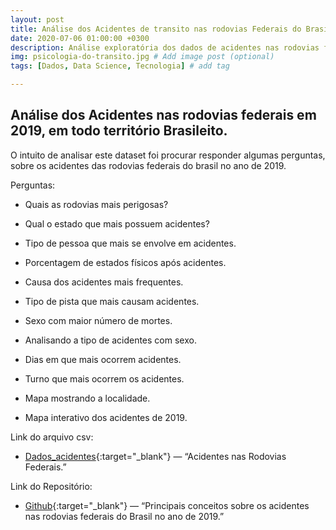 ```yaml
---
layout: post
title: Análise dos Acidentes de transito nas rodovias Federais do Brasil.
date: 2020-07-06 01:00:00 +0300
description: Análise exploratória dos dados de acidentes nas rodovias federais em 2019. # Add post description (optional)
img: psicologia-do-transito.jpg # Add image post (optional)
tags: [Dados, Data Science, Tecnologia] # add tag

---
```



## Análise dos Acidentes nas rodovias federais em 2019, em todo território Brasileito. 

O intuito de analisar este dataset foi procurar responder algumas perguntas, sobre os acidentes das rodovias federais do brasil no ano de 2019. 

Perguntas: 

* Quais as rodovias mais perigosas?

* Qual o estado que mais possuem acidentes?

* Tipo de pessoa que mais se envolve em acidentes.

* Porcentagem de estados físicos após acidentes.

* Causa dos acidentes mais frequentes.

* Tipo de pista que mais causam acidentes.

* Sexo com maior número de mortes.

* Analisando a tipo de acidentes com sexo.

* Dias em que mais ocorrem acidentes.

* Turno que mais ocorrem os acidentes.

* Mapa mostrando a localidade.

* Mapa interativo dos acidentes  de 2019. 



Link do arquivo csv: 


* [Dados_acidentes](hhttps://arquivos.prf.gov.br/arquivos/index.php/s/vw74viLA7WuZI4Https://github.com/grazimelo/Condenation){:target="_blank"} — “Acidentes nas Rodovias Federais.”


Link do Repositório: 

* [Github](https://github.com/grazimelo/An-lises_acidentes_2019){:target="_blank"} — “Principais conceitos sobre os acidentes nas rodovias federais do Brasil no ano de 2019.”

